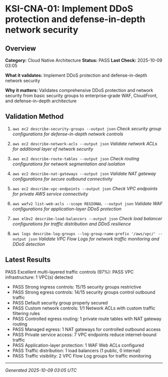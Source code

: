 # KSI-CNA-01: Implement DDoS protection and defense-in-depth network security

## Overview

**Category:** Cloud Native Architecture
**Status:** PASS
**Last Check:** 2025-10-09 03:05

**What it validates:** Implement DDoS protection and defense-in-depth network security

**Why it matters:** Validates comprehensive DDoS protection and network security from basic security groups to enterprise-grade WAF, CloudFront, and defense-in-depth architecture

## Validation Method

1. `aws ec2 describe-security-groups --output json`
   *Check security group configurations for defense-in-depth network controls*

2. `aws ec2 describe-network-acls --output json`
   *Validate network ACLs for additional layer of network security*

3. `aws ec2 describe-route-tables --output json`
   *Check routing configurations for network segmentation and isolation*

4. `aws ec2 describe-nat-gateways --output json`
   *Validate NAT gateway configurations for secure outbound connectivity*

5. `aws ec2 describe-vpc-endpoints --output json`
   *Check VPC endpoints for private AWS service connectivity*

6. `aws wafv2 list-web-acls --scope REGIONAL --output json`
   *Validate WAF configurations for application-layer DDoS protection*

7. `aws elbv2 describe-load-balancers --output json`
   *Check load balancer configurations for traffic distribution and DDoS resilience*

8. `aws logs describe-log-groups --log-group-name-prefix '/aws/vpc/' --output json`
   *Validate VPC Flow Logs for network traffic monitoring and DDoS detection*

## Latest Results

PASS Excellent multi-layered traffic controls (97%): PASS VPC infrastructure: 1 VPC(s) detected
- PASS Strong ingress controls: 15/15 security groups restrictive
- PASS Strong egress controls: 14/15 security groups control outbound traffic
- PASS Default security group properly secured
- PASS Custom network controls: 1/1 Network ACLs with custom traffic filtering rules
- PASS Controlled egress routing: 1 private route tables with NAT gateway routing
- PASS Managed egress: 1 NAT gateways for controlled outbound access
- PASS Private service access: 7 VPC endpoints reduce internet-bound traffic
- PASS Application-layer protection: 1 WAF Web ACLs configured
- PASS Traffic distribution: 1 load balancers (1 public, 0 internal)
- PASS Traffic visibility: 2 VPC Flow Log groups for traffic monitoring

---
*Generated 2025-10-09 03:05 UTC*